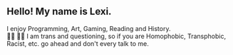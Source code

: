 ## Hello! My name is Lexi.
I enjoy Programming, Art, Gaming, Reading and History. <br>
🏳‍🌈 🏳️‍⚧️
I am trans and questioning, so if you are Homophobic, Transphobic, Racist, etc. go ahead and don't every talk to me.
